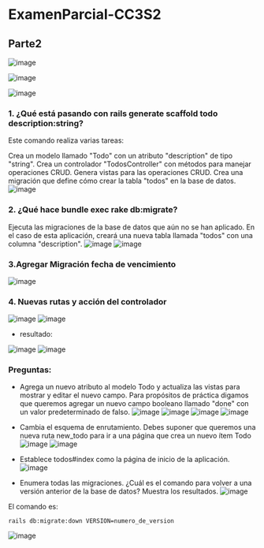 # ExamenParcial-CC3S2


## Parte2
![image](https://github.com/Daniel349167/ExamenParcial-CC3S2/assets/62466867/23316343-cd5f-4c90-b0da-07b5f666679e)

 ![image](https://github.com/Daniel349167/ExamenParcial-CC3S2/assets/62466867/4e13725c-62f7-4691-96df-b6f2e268d895)

![image](https://github.com/Daniel349167/ExamenParcial-CC3S2/assets/62466867/f2c56eab-6f0c-49f3-8c77-ea6cd1e44460)

### 1. ¿Qué está pasando con rails generate scaffold todo description:string?

Este comando realiza varias tareas:

Crea un modelo llamado "Todo" con un atributo "description" de tipo "string".
Crea un controlador "TodosController" con métodos para manejar operaciones CRUD.
Genera vistas para las operaciones CRUD.
Crea una migración que define cómo crear la tabla "todos" en la base de datos.
![image](https://github.com/Daniel349167/ExamenParcial-CC3S2/assets/62466867/4f69a510-ef63-4301-b0f9-370e46d6ddf8)



### 2. ¿Qué hace bundle exec rake db:migrate?
Ejecuta las migraciones de la base de datos que aún no se han aplicado. En el caso de esta aplicación, creará una nueva tabla llamada "todos" con una columna "description".
![image](https://github.com/Daniel349167/ExamenParcial-CC3S2/assets/62466867/940e4925-327e-4962-a2e1-c7e13b2b60ba)
![image](https://github.com/Daniel349167/ExamenParcial-CC3S2/assets/62466867/c9f3ed61-6fac-48c9-bbb4-f27e91bf2ee2)


### 3.Agregar Migración fecha de vencimiento
![image](https://github.com/Daniel349167/ExamenParcial-CC3S2/assets/62466867/abc1c873-3289-4c45-b76a-bd98f076f577)

### 4. Nuevas rutas y acción del controlador
![image](https://github.com/Daniel349167/ExamenParcial-CC3S2/assets/62466867/dae6baad-6a35-48fc-bc80-931e258cc401)
![image](https://github.com/Daniel349167/ExamenParcial-CC3S2/assets/62466867/b23fa45b-8444-48f8-9193-af84af6880d1)

- resultado:

![image](https://github.com/Daniel349167/ExamenParcial-CC3S2/assets/62466867/816f7482-f289-4265-b735-269bcc253c10)
![image](https://github.com/Daniel349167/ExamenParcial-CC3S2/assets/62466867/fa44a442-e618-46ad-ba50-ffd71b026e03)

### Preguntas:
- Agrega un nuevo atributo al modelo Todo y actualiza las vistas para mostrar y editar el nuevo campo. Para propósitos de práctica digamos que queremos agregar un nuevo campo booleano llamado "done" con un valor predeterminado de falso.
![image](https://github.com/Daniel349167/ExamenParcial-CC3S2/assets/62466867/4c0989eb-ac04-407c-bd7a-9e213b158752)
![image](https://github.com/Daniel349167/ExamenParcial-CC3S2/assets/62466867/1479e974-ae56-4390-b231-1f47040d0a0e)
![image](https://github.com/Daniel349167/ExamenParcial-CC3S2/assets/62466867/c4c03069-8a9b-4ae2-b190-c68b4028c00c)
![image](https://github.com/Daniel349167/ExamenParcial-CC3S2/assets/62466867/7c482ff6-03ef-45eb-b87e-d84bbb23b619)



- Cambia el esquema de enrutamiento. Debes suponer que queremos una nueva ruta new_todo para ir a una página que crea un nuevo ítem Todo
![image](https://github.com/Daniel349167/ExamenParcial-CC3S2/assets/62466867/209418ce-f8a6-475a-87b3-378c56e3ff47)
![image](https://github.com/Daniel349167/ExamenParcial-CC3S2/assets/62466867/015824df-0b56-45d1-9f92-f25e2b856d6a)

- Establece todos#index como la página de inicio de la aplicación.
![image](https://github.com/Daniel349167/ExamenParcial-CC3S2/assets/62466867/ee4766ff-2d9c-4270-b42f-4a707c533dc5)

- Enumera todas las migraciones. ¿Cuál es el comando para volver a una versión anterior de la base de datos? Muestra los resultados.
![image](https://github.com/Daniel349167/ExamenParcial-CC3S2/assets/62466867/18c1a833-2820-4797-a519-8a818f10f5eb)

El comando es:
```shell
rails db:migrate:down VERSION=numero_de_version
```

![image](https://github.com/Daniel349167/ExamenParcial-CC3S2/assets/62466867/0e8142b7-3003-4f2e-bd73-968dd0dc1fcf)









 
 
 
 
 
